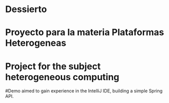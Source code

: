 # Dessierto
# Proyecto para la materia Plataformas Heterogeneas
# Project for the subject heterogeneous computing

#Demo aimed to gain experience in the IntelliJ IDE, building a simple Spring API.
